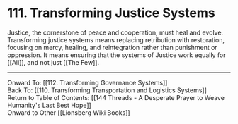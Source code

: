 # 111. Transforming Justice Systems

Justice, the cornerstone of peace and cooperation, must heal and evolve. Transforming justice systems means replacing retribution with restoration, focusing on mercy, healing, and reintegration rather than punishment or oppression. It means ensuring that the systems of Justice work equally for [[All]], and not just [[The Few]]. 

____

Onward To: [[112. Transforming Governance Systems]]  
Back To: [[110. Transforming Transportation and Logistics Systems]]  
Return to Table of Contents: [[144 Threads - A Desperate Prayer to Weave Humanity's Last Best Hope]]  
Onward to Other [[Lionsberg Wiki Books]]  